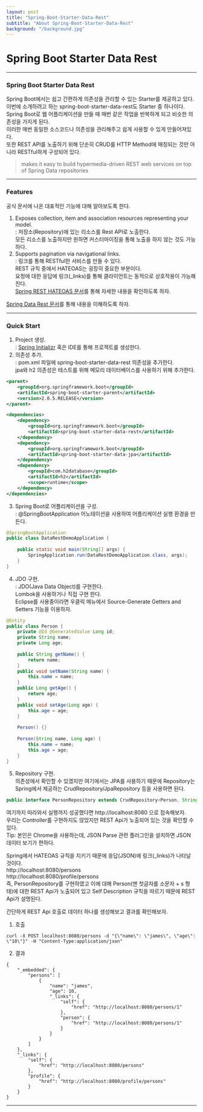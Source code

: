 ```yaml
---
layout: post
title: "Spring-Boot-Starter-Data-Rest"
subtitle: "About Spring-Boot-Starter-Data-Rest"
background: "/background.jpg"
---
```


# Spring Boot Starter Data Rest

***

### Spring Boot Starter Data Rest  
Spring Boot에서는 쉽고 간편하게 의존성을 관리할 수 있는 Starter를 제공하고 있다.  
이번에 소개하려고 하는 spring-boot-starter-data-rest도 Starter 중 하나이다.  
Spring Boot로 웹 어플리케이션을 만들 때 매번 같은 작업을 반복하게 되고 비슷한 의존성을 가지게 된다.  
이러한 매번 동일한 소스코드나 의존성을 관리해주고 쉽게 사용할 수 있게 만들어져있다.  
또한 REST API를 노출하기 위해 단순히 CRUD를 HTTP Method에 매칭되는 것만 아니라 RESTful하게 구성되어 있다.  
>makes it easy to build hypermedia-driven REST web services on top of Spring Data repositories  

***

### Features 
공식 문서에 나온 대표적인 기능에 대해 알아보도록 한다.  
1. Exposes collection, item and association resources representing your model.  
: 저장소(Repository)에 있는 리소스를 Rest API로 노출한다.  
모든 리소스를 노출하지만 원하면 커스터마이징을 통해 노출을 하지 않는 것도 가능하다.  
2. Supports pagination via navigational links.  
: 링크를 통해 RESTful한 서비스를 만들 수 있다.  
REST 규칙 중에서 HATEOAS는 굉장히 중요한 부분이다.  
요청에 대한 응답에 링크(_links)를 통해 클라이언트는 동적으로 상호작용이 가능해진다.  
[Spring REST HATEOAS 문서](https://spring.io/guides/gs/rest-hateoas/)를 통해 자세한 내용을 확인하도록 하자.  

[Spring Data Rest 문서](https://spring.io/projects/spring-data-rest#overview)를 통해 내용을 이해하도록 하자.  

***

### Quick Start

1. Project 생성.  
: [Spring Initializr](https://start.spring.io/) 혹은 IDE를 통해 프로젝트를 생성한다.  
2. 의존성 추가.  
: pom.xml 파일에 spring-boot-starter-data-rest 의존성을 추가한다.  
jpa와 h2 의존성은 테스트를 위해 메모리 데이터베이스를 사용하기 위해 추가한다.  
```xml
<parent>
    <groupId>org.springframework.boot</groupId>
    <artifactId>spring-boot-starter-parent</artifactId>
    <version>2.0.5.RELEASE</version>
</parent>

<dependencies>
    <dependency>
        <groupId>org.springframework.boot</groupId>
        <artifactId>spring-boot-starter-data-rest</artifactId>
    </dependency>
    <dependency>
        <groupId>org.springframework.boot</groupId>
        <artifactId>spring-boot-starter-data-jpa</artifactId>
    </dependency>
    <dependency>
        <groupId>com.h2database</groupId>
        <artifactId>h2</artifactId>
        <scope>runtime</scope>
    </dependency>
</dependencies>
```
3. Spring Boot로 어플리케이션을 구성.  
: @SpringBootApplication 어노테이션을 사용하여 어플리케이션 실행 환경을 만든다.  
```java
@SpringBootApplication
public class DataRestDemoApplication {
	
	public static void main(String[] args) {
		SpringApplication.run(DataRestDemoApplication.class, args);
	}
}
```
4. JDO 구현.  
: JDO(Java Data Object)를 구현한다.  
Lombok을 사용하거나 직접 구현 한다.  
Eclipse를 사용중이라면 우클릭 메뉴에서 Source-Generate Getters and Setters 기능을 이용하자.  
```java
@Entity
public class Person {
	private @Id @GeneratedValue Long id;
	private String name;
	private Long age;
	
	public String getName() {
		return name;
	}
	public void setName(String name) {
		this.name = name;
	}
	public Long getAge() {
		return age;
	}
	public void setAge(Long age) {
		this.age = age;
	}
	
	Person() {}
	
	Person(String name, Long age) {
		this.name = name;
		this.age = age;
	}
}

```
5. Repository 구현.  
의존성에서 확인할 수 있겠지만 여기에서는 JPA를 사용하기 때문에 Repository는 Spring에서 제공하는 CrudRepository/JpaRepository 등을 사용하면 된다.  
```java
public interface PersonRepository extends CrudRepository<Person, String> {}
```

여기까지 따라와서 실행까지 성공했다면 http://localhost:8080 으로 접속해보자.  
우리는 Controller를 구현하지도 않았지만 REST Api가 노출되어 있는 것을 확인할 수 있다.  
Tip: 본인은 Chrome을 사용하는데, JSON Parse 관련 플러그인을 설치하면 JSON 데이터 보기가 편하다.  

Spring에서 HATEOAS 규칙을 지키기 때문에 응답(JSON)에 링크(_links)가 나타날 것이다.  
http://localhost:8080/persons  
http://localhost:8080/profile/persons  
즉, PersonRepository를 구현하였고 이에 대해 Person(맨 첫글자를 소문자 + s 형태)에 대한 REST Api가 노출되어 있고 Self Description 규칙을 따르기 때문에 REST Api가 설명된다.  

간단하게 REST Api 호출로 데이터 하나를 생성해보고 결과를 확인해보자.  
1. 호출  
```
curl -X POST localhost:8080/persons -d "{\"name\": \"james\", \"age\": \"10\"}" -H "Content-Type:application/json"
```
2. 결과  
```
{
    "_embedded": {
        "persons": [
            {
                "name": "james",
                "age": 10,
                "_links": {
                    "self": {
                        "href": "http://localhost:8080/persons/1"
                    },
                    "person": {
                        "href": "http://localhost:8080/persons/1"
                    }
                }
            }
        ]
    },
    "_links": {
        "self": {
            "href": "http://localhost:8080/persons"
        },
        "profile": {
            "href": "http://localhost:8080/profile/persons"
        }
    }
}
```
***
